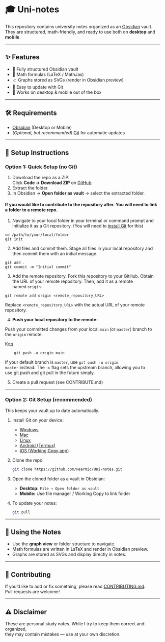 # 🎓 Uni-notes

This repository contains university notes organized as an [Obsidian](https://obsidian.md) vault.  
They are structured, math-friendly, and ready to use both on **desktop** and **mobile**.

---

## ✨ Features
- 📂 Fully structured Obsidian vault
- 🔢 Math formulas (LaTeX / MathJax)
- 📈 Graphs stored as SVGs (render in Obsidian preview)
- 🔄 Easy to update with Git
- 📱 Works on desktop & mobile out of the box

---

## 🛠 Requirements
- [Obsidian](https://obsidian.md) (Desktop or Mobile)
- *(Optional, but recommended)* [Git](https://git-scm.com/downloads) for automatic updates

---

## 🚀 Setup Instructions

### Option 1: Quick Setup (no Git)
1. Download the repo as a ZIP:  
   Click **Code → Download ZIP** on [GitHub](https://github.com/Hearmic/Uni-notes).
2. Extract the folder.
3. In Obsidian → **Open folder as vault** → select the extracted folder.
#### If you would like to contribute to the repository after. You will need to link a folder to a remote repo.

1. Navigate to your local folder in your terminal or command prompt and initialize it as a Git repository. (You will need to [install Git](https://git-scm.com/download) for this)

```
cd /path/to/your/local/folder
git init
```

2. Add files and commit them. Stage all files in your local repository and then commit them with an initial message.

```
git add .
git commit -m "Initial commit"
```

3. Add the remote repository.
Fork this repository to your GitHub. Obtain the URL of your remote repository. Then, add it as a remote named `origin`.  

```
git remote add origin <remote_repository_URL>
```

Replace `<remote_repository_URL>` with the actual URL of your remote repository.

4. **Push your local repository to the remote:**

Push your committed changes from your local `main` (or `master`) branch to the `origin` remote.

Код

```
    git push -u origin main
```

If your default branch is `master`, use `git push -u origin master` instead. The `-u` flag sets the upstream branch, allowing you to use git push and git pull in the future simply.

5. Create a pull request (see CONTRIBUTE.md)

---


### Option 2: Git Setup (recommended)
This keeps your vault up to date automatically.

1. Install Git on your device:
   - [Windows](https://git-scm.com/download/win)
   - [Mac](https://git-scm.com/download/mac)
   - [Linux](https://git-scm.com/download/linux)
   - [Android (Termux)](https://wiki.termux.com/wiki/Git)
   - [iOS (Working Copy app)](https://apps.apple.com/us/app/working-copy-git-client/id896694807)

2. Clone the repo:
   ```bash
   git clone https://github.com/Hearmic/Uni-notes.git
   ```

3. Open the cloned folder as a vault in Obsidian:
   - **Desktop:** `File → Open folder as vault`
   - **Mobile:** Use file manager / Working Copy to link folder

4. To update your notes:
   ```bash
   git pull
   ```

---

## 📖 Using the Notes
- Use the **graph view** or folder structure to navigate.
- Math formulas are written in LaTeX and render in Obsidian preview.
- Graphs are stored as SVGs and display directly in notes.

---

## 🤝 Contributing
If you’d like to add or fix something, please read [CONTRIBUTING.md](./CONTRIBUTING.md).  
Pull requests are welcome!

---

## ⚠️ Disclaimer
These are personal study notes. While I try to keep them correct and organized,  
they may contain mistakes — use at your own discretion.
